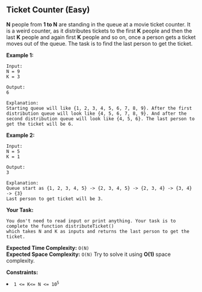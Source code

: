 ## Ticket Counter (Easy)
**N** people from **1 to N** are standing in the queue at a movie ticket counter. It is a weird counter, as it distributes tickets to the first **K** people and then the last **K** people and again first **K** people and so on, once a person gets a ticket moves out of the queue. The task is to find the last person to get the ticket.

**Example 1:**
```
Input:
N = 9
K = 3

Output:
6

Explanation:
Starting queue will like {1, 2, 3, 4, 5, 6, 7, 8, 9}. After the first distribution queue will look like {4, 5, 6, 7, 8, 9}. And after the second distribution queue will look like {4, 5, 6}. The last person to get the ticket will be 6.
```

**Example 2:**
```
Input:
N = 5
K = 1

Output:
3

Explanation:
Queue start as {1, 2, 3, 4, 5} -> {2, 3, 4, 5} -> {2, 3, 4} -> {3, 4} -> {3}
Last person to get ticket will be 3.
```

**Your Task:**
```
You don't need to read input or print anything. Your task is to complete the function distributeTicket() 
which takes N and K as inputs and returns the last person to get the ticket.
```

**Expected Time Complexity:** ```O(N)```<br>
**Expected Space Complexity:** ```O(N)```
Try to solve it using **O(1)** space complexity.

**Constraints:**
<li><code>1 <= K<= N <= 10<sup>5</sup></code></li>